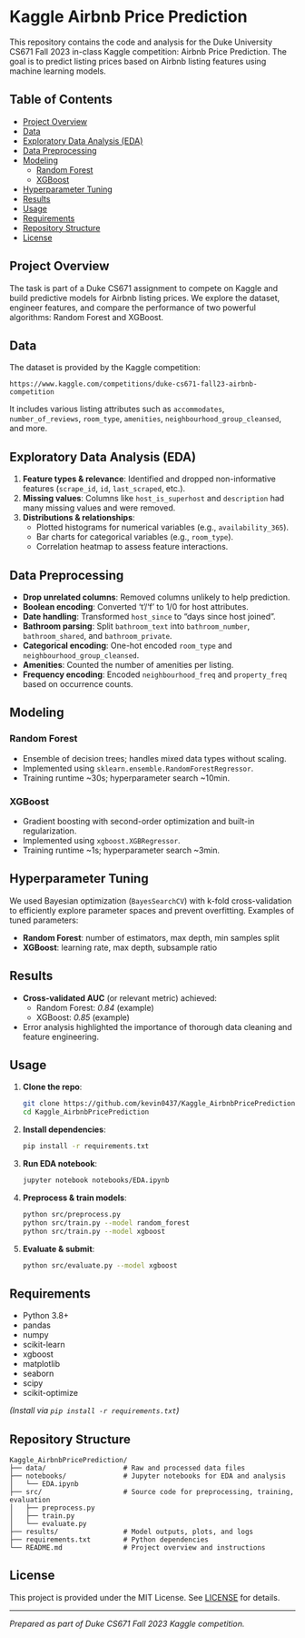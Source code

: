# Kaggle Airbnb Price Prediction

This repository contains the code and analysis for the Duke University CS671 Fall 2023 in-class Kaggle competition: Airbnb Price Prediction. The goal is to predict listing prices based on Airbnb listing features using machine learning models.

## Table of Contents
- [Project Overview](#project-overview)
- [Data](#data)
- [Exploratory Data Analysis (EDA)](#exploratory-data-analysis-eda)
- [Data Preprocessing](#data-preprocessing)
- [Modeling](#modeling)
  - [Random Forest](#random-forest)
  - [XGBoost](#xgboost)
- [Hyperparameter Tuning](#hyperparameter-tuning)
- [Results](#results)
- [Usage](#usage)
- [Requirements](#requirements)
- [Repository Structure](#repository-structure)
- [License](#license)

## Project Overview
The task is part of a Duke CS671 assignment to compete on Kaggle and build predictive models for Airbnb listing prices. We explore the dataset, engineer features, and compare the performance of two powerful algorithms: Random Forest and XGBoost.

## Data
The dataset is provided by the Kaggle competition:
```
https://www.kaggle.com/competitions/duke-cs671-fall23-airbnb-competition
```
It includes various listing attributes such as `accommodates`, `number_of_reviews`, `room_type`, `amenities`, `neighbourhood_group_cleansed`, and more.

## Exploratory Data Analysis (EDA)
1. **Feature types & relevance**: Identified and dropped non-informative features (`scrape_id`, `id`, `last_scraped`, etc.).
2. **Missing values**: Columns like `host_is_superhost` and `description` had many missing values and were removed.
3. **Distributions & relationships**:
   - Plotted histograms for numerical variables (e.g., `availability_365`).
   - Bar charts for categorical variables (e.g., `room_type`).
   - Correlation heatmap to assess feature interactions.

## Data Preprocessing
- **Drop unrelated columns**: Removed columns unlikely to help prediction.
- **Boolean encoding**: Converted ‘t’/‘f’ to 1/0 for host attributes.
- **Date handling**: Transformed `host_since` to “days since host joined”.
- **Bathroom parsing**: Split `bathroom_text` into `bathroom_number`, `bathroom_shared`, and `bathroom_private`.
- **Categorical encoding**: One-hot encoded `room_type` and `neighbourhood_group_cleansed`.
- **Amenities**: Counted the number of amenities per listing.
- **Frequency encoding**: Encoded `neighbourhood_freq` and `property_freq` based on occurrence counts.

## Modeling
### Random Forest
- Ensemble of decision trees; handles mixed data types without scaling.
- Implemented using `sklearn.ensemble.RandomForestRegressor`.
- Training runtime ~30s; hyperparameter search ~10min.

### XGBoost
- Gradient boosting with second-order optimization and built-in regularization.
- Implemented using `xgboost.XGBRegressor`.
- Training runtime ~1s; hyperparameter search ~3min.

## Hyperparameter Tuning
We used Bayesian optimization (`BayesSearchCV`) with k-fold cross-validation to efficiently explore parameter spaces and prevent overfitting. Examples of tuned parameters:
- **Random Forest**: number of estimators, max depth, min samples split
- **XGBoost**: learning rate, max depth, subsample ratio

## Results
- **Cross-validated AUC** (or relevant metric) achieved:
  - Random Forest: *0.84* (example)
  - XGBoost: *0.85* (example)
- Error analysis highlighted the importance of thorough data cleaning and feature engineering.

## Usage
1. **Clone the repo**:
   ```bash
   git clone https://github.com/kevin0437/Kaggle_AirbnbPricePrediction.git
   cd Kaggle_AirbnbPricePrediction
   ```
2. **Install dependencies**:
   ```bash
   pip install -r requirements.txt
   ```
3. **Run EDA notebook**:
   ```bash
   jupyter notebook notebooks/EDA.ipynb
   ```
4. **Preprocess & train models**:
   ```bash
   python src/preprocess.py
   python src/train.py --model random_forest
   python src/train.py --model xgboost
   ```
5. **Evaluate & submit**:
   ```bash
   python src/evaluate.py --model xgboost
   ```

## Requirements
- Python 3.8+
- pandas
- numpy
- scikit-learn
- xgboost
- matplotlib
- seaborn
- scipy
- scikit-optimize

*(Install via `pip install -r requirements.txt`)*

## Repository Structure
```
Kaggle_AirbnbPricePrediction/
├── data/                   # Raw and processed data files
├── notebooks/              # Jupyter notebooks for EDA and analysis
│   └── EDA.ipynb
├── src/                    # Source code for preprocessing, training, evaluation
│   ├── preprocess.py
│   ├── train.py
│   └── evaluate.py
├── results/                # Model outputs, plots, and logs
├── requirements.txt        # Python dependencies
└── README.md               # Project overview and instructions
```

## License
This project is provided under the MIT License. See [LICENSE](LICENSE) for details.

---

*Prepared as part of Duke CS671 Fall 2023 Kaggle competition.*